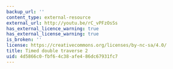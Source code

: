 ```yaml
---
backup_url: ''
content_type: external-resource
external_url: http://youtu.be/rC_vPFzOsSs
has_external_licence_warning: true
has_external_license_warning: true
is_broken: ''
license: https://creativecommons.org/licenses/by-nc-sa/4.0/
title: Timed double traverse 2
uid: 4d5866c0-fbf6-4c38-afe4-86dc67931fc7
---
```

